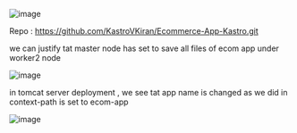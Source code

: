 ![image](https://github.com/user-attachments/assets/1ec9565e-4652-4504-8480-63f3ca5bfc5b)

Repo : https://github.com/KastroVKiran/Ecommerce-App-Kastro.git


we can justify tat master node has set to save all files of ecom app under worker2 node 

![image](https://github.com/user-attachments/assets/3c6ee078-121c-4fbc-9c84-4ae1c765ca88)



in tomcat server deployment , we see tat app name is changed as we did in context-path is set to ecom-app


![image](https://github.com/user-attachments/assets/030a7d04-426d-486e-96cb-2b0cc9652611)

